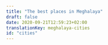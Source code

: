 ```yaml
---
title: "The best places in Meghalaya"
draft: false
date: 2020-09-21T12:59:23+02:00
translationKey: meghalaya-cities
id: "cities"
---
```

